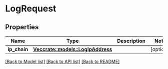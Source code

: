 # LogRequest

## Properties
Name | Type | Description | Notes
------------ | ------------- | ------------- | -------------
**ip_chain** | [**Vec<crate::models::LogIpAddress>**](LogIpAddress.md) |  | [optional] 

[[Back to Model list]](../README.md#documentation-for-models) [[Back to API list]](../README.md#documentation-for-api-endpoints) [[Back to README]](../README.md)


